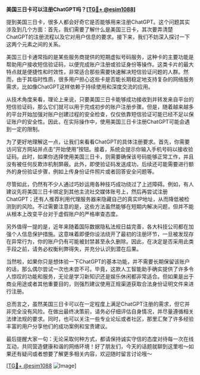**美国三日卡可以注册ChatGPT吗？[[TG💪+ @esim1088](https://t.me/s/esim1088)]**

提到美国三日卡，很多人都会好奇它是否能够用来注册ChatGPT。这个问题其实涉及到几个方面：首先，我们需要了解什么是美国三日卡，其次要弄清楚ChatGPT的注册流程以及它对用户信息的要求。接下来，我们不妨深入探讨一下这两个元素之间的关系。

美国三日卡通常指的是某些服务商提供的短期虚拟号码服务，这种卡的主要功能是帮助用户接收短信验证码，以便完成账户注册或验证身份等操作。这类卡片的最大特点就是便捷性和时效性，非常适合那些需要快速解决短信验证问题的人群。然而，由于其临时性质，很多用户担心这些卡是否能长期稳定地支持复杂的网络服务需求，比如像ChatGPT这样依赖于持续使用和深度交流的应用。

从技术角度来看，理论上来说，只要美国三日卡能够成功接收到并转发来自平台的短信验证码，那么它们就可以用于完成初步的账户注册步骤。但是，随着越来越多的平台开始加强对账户创建过程的安全检查，仅仅依靠短信验证可能已经不足以保证账户的安全性。因此，在实际操作中，使用美国三日卡注册ChatGPT可能会遇到一定的限制。

为了更好地理解这一点，让我们来看看ChatGPT的具体注册要求。首先，你需要访问官方网站并点击“开始使用”按钮。接着，系统会提示你输入手机号码以接收验证码。此时，如果你选择使用美国三日卡，则需要确保该号码能够正常工作，并且没有被任何反欺诈机制屏蔽。此外，即使验证码发送成功，后续还可能需要进行额外的身份验证步骤，例如上传身份证件照片或者回答安全问题等。

尽管如此，仍然有不少人通过巧妙运用各种技巧成功绕过了上述障碍。例如，有人建议先将美国三日卡绑定到其他主流社交媒体账号上，然后再尝试注册ChatGPT；还有人推荐利用代理服务器来隐藏自己的真实IP地址，从而降低被检测到的风险。不过需要注意的是，这些方法虽然能够在短期内解决问题，但并不能从根本上改变平台对于虚假账户的严格审查态度。

另外值得一提的是，近年来随着国际数据隐私法规日益完善，各大科技公司都在加强个人信息保护措施。这意味着即便你设法绕开了最初的注册环节，一旦被发现存在异常行为，你的账户仍有可能被封禁甚至永久删除。因此，在决定是否采用此类手段之前，请务必权衡利弊得失，并充分认识到潜在后果。

当然啦，如果你只是想体验一下ChatGPT的基本功能，并不需要长期保留该账户的话，那么偶尔尝试一次也未尝不可。毕竟，这款人工智能助手确实提供了许多令人惊叹的功能和服务，无论是学习新知识还是娱乐休闲都非常适合。但如果是出于商业用途或者其他重要目的，则强烈建议使用正规渠道获取合法身份证明文件来进行注册。

总而言之，虽然美国三日卡可以在一定程度上满足ChatGPT注册的需求，但它并非完全没有风险。在做出最终决策前，请务必仔细评估自身情况，并尽量遵循相关法律法规的要求。同时，也可以关注一些专业论坛或者社区，那里汇聚了许多经验丰富的用户分享他们的成功案例和宝贵建议。

最后提醒大家一句：无论采取何种方式，都请保持诚实守信的态度对待每一次在线互动，共同营造健康和谐的网络环境！好了朋友们，今天的话题就聊到这里啦～如果还有疑问或者想要了解更多相关内容，欢迎随时留言讨论哦～

[[TG💪+ @esim1088](https://t.me/s/esim1088) ![Image](https://i.postimg.cc/4NQfJmqS/Snipaste-2025-05-13-00-14-12.png)]